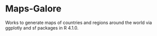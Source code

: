 # Maps-Galore
Works to generate maps of countries and regions around the world via ggplotly and sf packages in R 4.1.0.
